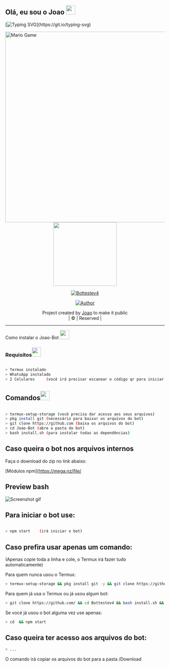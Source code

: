 ## Olá, eu sou o Joao <img src="https://github.com/TheDudeThatCode/TheDudeThatCode/blob/master/Assets/Hi.gif" width="29px">

[![Typing SVG](https://readme-typing-svg.herokuapp.com?color=%237C35F7&lines=Fa%C3%A7a+bom+uso+dos+arquivos.;Qualquer+d%C3%BAvida%2C+entre+em+contato.)](https://git.io/typing-svg)


<img src="https://github.com/TheDudeThatCode/TheDudeThatCode/blob/master/Assets/Mario_Gameplay.gif" alt="Mario Game" width="600" />

<div align="center">
  <img border-radius: 15px src="https://avatars.githubusercontent.com/u/79807279?s=400&u=ee0807d6520fffff0cb91a3397122f195b77c4be&v=4" width="200" height="200"/>
  <p align="center">
<a href="#"><img title="Bottestev4" src="https://img.shields.io/badge/joao3370-pink?colorA=%23ff0000&colorB=%23017e40&style=for-the-badge"></a>
</p>
  <p align="center">
<a href="https://github.com/joao3370"><img title="Author" src="https://img.shields.io/badge/Author-joao-joao/joao?color=blue&style=for-the-badge&logo=whatsapp"></a>
</p>
</div>
<p align="center">
Project created by <a href="https://github.com/joao3370">Joao</a> to make it public
    <br>
       | © |
        Reserved |
    <br> 
</p>

----
<summary>Como instalar o Joao-Bot <img src="https://github.com/TheDudeThatCode/TheDudeThatCode/blob/master/Assets/hmm.gif" width="29px"></summary>

### Requisitos<img src="https://github.com/TheDudeThatCode/TheDudeThatCode/blob/master/Assets/powerup.gif" width="29px">

```bash

> Termux instalado
> WhatsApp instalado
> 2 Celulares     (você irá precisar escanear o código qr para iniciar o Joao-Bot)

```

## Comandos<img src="https://github.com/TheDudeThatCode/TheDudeThatCode/blob/master/Assets/Mario_Hello_Big.gif" width="29px">

```bash

> termux-setup-storage (você precisa dar acesso aos seus arquivos)
> pkg install git (necessário para baixar os arquivos do bot)
> git clone https://github.com (baixa os arquivos do bot)
> cd Joao-Bot (abre a pasta do bot)
> bash install.sh (para instalar todas as dependências)

```
## Caso queira o bot nos arquivos internos

Faça o download do zip no link abaixo:

[Módulos npm](https://mega.nz/file/


## Preview bash
![Screenshot gif](https://im2.ezgif.com/tmp/ezgif-2-e19352e74cdb.gif)

## Para iniciar o bot use:

```bash

> npm start    (irá iniciar o bot)

```

## Caso prefira usar apenas um comando:
(Apenas copie toda a linha e cole, o Termux irá fazer tudo automaticamente)


<summary>Para quem nunca usou o Termux:

```bash
> termux-setup-storage && pkg install git -y && git clone https://github.com/ && cd  && bash install.sh && npm start

```

<summary>Para quem já usa o Termux ou já usou algum bot:

```bash
> git clone https://github.com/ && cd Bottestev4 && bash install.sh && npm start
```

<summary>Se vocé já usou o bot alguma vez use apenas:

```bash
> cd  && npm start
```

## Caso queira ter acesso aos arquivos do bot:


```bash
> ...
```
O comando irá copiar os arquivos do bot para a pasta /Download

<p align='center'>
